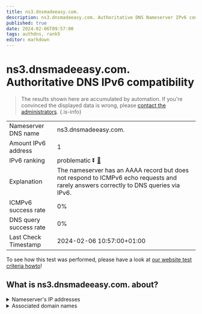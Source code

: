```yaml
---
title: ns3.dnsmadeeasy.com.
description: ns3.dnsmadeeasy.com. Authoritative DNS Nameserver IPv6 compatibility
published: true
date: 2024-02-06T09:57:00
tags: authdns, rank5
editor: markdown
---
```


# ns3.dnsmadeeasy.com. Authoritative DNS IPv6 compatibility

> The results shown here are accumulated by automation. If you're convinced the displayed data is wrong, please [contact the administrators](/howto/chat). 
{.is-info}




|   |   |
| - | - |
| Nameserver DNS name | ns3.dnsmadeeasy.com.
| Amount IPv6 address | 1
| IPv6 ranking | problematic :arrow_double_down: [🔗](/howto/ranking) |
| Explanation | The nameserver has an AAAA record but does not respond to ICMPv6 echo requests and rarely answers correctly to DNS queries via IPv6. |
| ICMPv6 success rate | 0%|
| DNS query success rate | 0% |
| Last Check Timestamp | 2024-02-06 10:57:00+01:00 |

To see how this test was performed, please have a look at [our website test criteria howto](/howto/testcriteria/authdns)!


## What is ns3.dnsmadeeasy.com. about?




<details>
<summary>Nameserver's IP addresses</summary>

2600:1801:3::1

</details>



<details>
<summary>Associated domain names</summary>

www.intersystems.com

</details>
